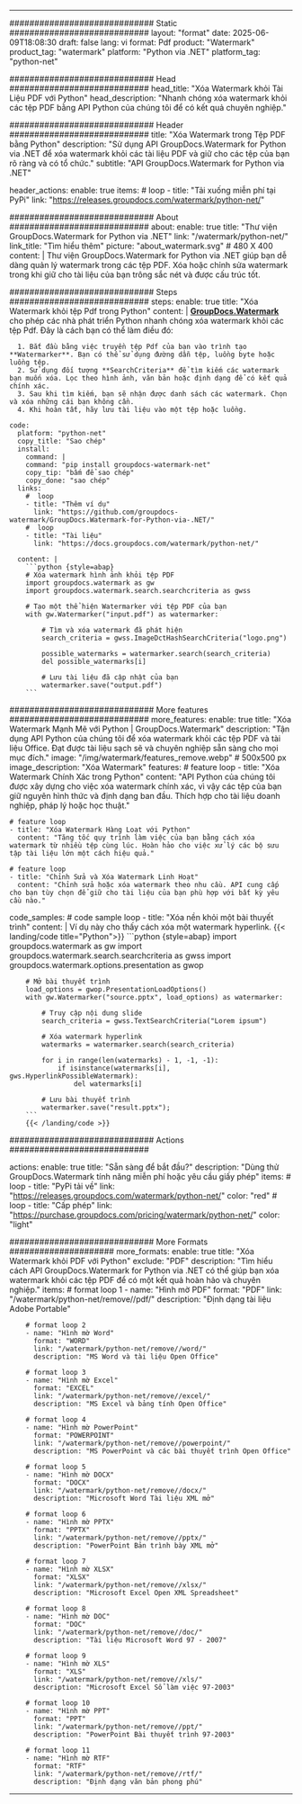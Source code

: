 
---
############################# Static ############################
layout: "format"
date:  2025-06-09T18:08:30
draft: false
lang: vi
format: Pdf
product: "Watermark"
product_tag: "watermark"
platform: "Python via .NET"
platform_tag: "python-net"

############################# Head ############################
head_title: "Xóa Watermark khỏi Tài Liệu PDF với Python"
head_description: "Nhanh chóng xóa watermark khỏi các tệp PDF bằng API Python của chúng tôi để có kết quả chuyên nghiệp."

############################# Header ############################
title: "Xóa Watermark trong Tệp PDF bằng Python" 
description: "Sử dụng API GroupDocs.Watermark for Python via .NET để xóa watermark khỏi các tài liệu PDF và giữ cho các tệp của bạn rõ ràng và có tổ chức."
subtitle: "API GroupDocs.Watermark for Python via .NET" 

header_actions:
  enable: true
  items:
    #  loop
    - title: "Tải xuống miễn phí tại PyPi"
      link: "https://releases.groupdocs.com/watermark/python-net/"
      
############################# About ############################
about:
    enable: true
    title: "Thư viện GroupDocs.Watermark for Python via .NET"
    link: "/watermark/python-net/"
    link_title: "Tìm hiểu thêm"
    picture: "about_watermark.svg" # 480 X 400
    content: |
       Thư viện GroupDocs.Watermark for Python via .NET giúp bạn dễ dàng quản lý watermark trong các tệp PDF. Xóa hoặc chỉnh sửa watermark trong khi giữ cho tài liệu của bạn trông sắc nét và được cấu trúc tốt.

############################# Steps ############################
steps:
    enable: true
    title: "Xóa Watermark khỏi tệp Pdf trong Python"
    content: |
      **[GroupDocs.Watermark](https://products.groupdocs.com/watermark/python-net/)** cho phép các nhà phát triển Python nhanh chóng xóa watermark khỏi các tệp Pdf. Đây là cách bạn có thể làm điều đó:
      
      1. Bắt đầu bằng việc truyền tệp Pdf của bạn vào trình tạo **Watermarker**. Bạn có thể sử dụng đường dẫn tệp, luồng byte hoặc luồng tệp.
      2. Sử dụng đối tượng **SearchCriteria** để tìm kiếm các watermark bạn muốn xóa. Lọc theo hình ảnh, văn bản hoặc định dạng để có kết quả chính xác.
      3. Sau khi tìm kiếm, bạn sẽ nhận được danh sách các watermark. Chọn và xóa những cái bạn không cần.
      4. Khi hoàn tất, hãy lưu tài liệu vào một tệp hoặc luồng.
   
    code:
      platform: "python-net"
      copy_title: "Sao chép"
      install:
        command: |
        command: "pip install groupdocs-watermark-net"
        copy_tip: "bấm để sao chép"
        copy_done: "sao chép"
      links:
        #  loop
        - title: "Thêm ví dụ"
          link: "https://github.com/groupdocs-watermark/GroupDocs.Watermark-for-Python-via-.NET/"
        #  loop
        - title: "Tài liệu"
          link: "https://docs.groupdocs.com/watermark/python-net/"
          
      content: |
        ```python {style=abap}
        # Xóa watermark hình ảnh khỏi tệp PDF
        import groupdocs.watermark as gw
        import groupdocs.watermark.search.searchcriteria as gwss

        # Tạo một thể hiện Watermarker với tệp PDF của bạn
        with gw.Watermarker("input.pdf") as watermarker:

            # Tìm và xóa watermark đã phát hiện
            search_criteria = gwss.ImageDctHashSearchCriteria("logo.png")

            possible_watermarks = watermarker.search(search_criteria)
            del possible_watermarks[i]

            # Lưu tài liệu đã cập nhật của bạn
            watermarker.save("output.pdf")
        ```  

############################# More features ############################
more_features:
  enable: true
  title: "Xóa Watermark Mạnh Mẽ với Python | GroupDocs.Watermark"
  description: "Tận dụng API Python của chúng tôi để xóa watermark khỏi các tệp PDF và tài liệu Office. Đạt được tài liệu sạch sẽ và chuyên nghiệp sẵn sàng cho mọi mục đích."
  image: "/img/watermark/features_remove.webp" # 500x500 px
  image_description: "Xóa Watermark"
  features:
    # feature loop
    - title: "Xóa Watermark Chính Xác trong Python"
      content: "API Python của chúng tôi được xây dựng cho việc xóa watermark chính xác, vì vậy các tệp của bạn giữ nguyên hình thức và định dạng ban đầu. Thích hợp cho tài liệu doanh nghiệp, pháp lý hoặc học thuật."

    # feature loop
    - title: "Xóa Watermark Hàng Loạt với Python"
      content: "Tăng tốc quy trình làm việc của bạn bằng cách xóa watermark từ nhiều tệp cùng lúc. Hoàn hảo cho việc xử lý các bộ sưu tập tài liệu lớn một cách hiệu quả."

    # feature loop
    - title: "Chỉnh Sửa và Xóa Watermark Linh Hoạt"
      content: "Chỉnh sửa hoặc xóa watermark theo nhu cầu. API cung cấp cho bạn tùy chọn để giữ cho tài liệu của bạn phù hợp với bất kỳ yêu cầu nào."
      
  code_samples:
    # code sample loop
    - title: "Xóa nền khỏi một bài thuyết trình"
      content: |
        Ví dụ này cho thấy cách xóa một watermark hyperlink.
        {{< landing/code title="Python">}}
        ```python {style=abap}
        import groupdocs.watermark as gw
        import groupdocs.watermark.search.searchcriteria as gwss
        import groupdocs.watermark.options.presentation as gwop

        # Mở bài thuyết trình
        load_options = gwop.PresentationLoadOptions()
        with gw.Watermarker("source.pptx", load_options) as watermarker:

            # Truy cập nội dung slide
            search_criteria = gwss.TextSearchCriteria("Lorem ipsum")

            # Xóa watermark hyperlink
            watermarks = watermarker.search(search_criteria)

            for i in range(len(watermarks) - 1, -1, -1):
                if isinstance(watermarks[i], gws.HyperlinkPossibleWatermark):
                    del watermarks[i]

            # Lưu bài thuyết trình
            watermarker.save("result.pptx");
        ```
        {{< /landing/code >}}


############################# Actions ############################

actions:
  enable: true
  title: "Sẵn sàng để bắt đầu?"
  description: "Dùng thử GroupDocs.Watermark tính năng miễn phí hoặc yêu cầu giấy phép"
  items:
    #  loop
    - title: "PyPi tải về"
      link: "https://releases.groupdocs.com/watermark/python-net/"
      color: "red"
        #  loop
    - title: "Cấp phép"
      link: "https://purchase.groupdocs.com/pricing/watermark/python-net/"
      color: "light"


############################# More Formats #####################
more_formats:
    enable: true
    title: "Xóa Watermark khỏi PDF với Python"
    exclude: "PDF"
    description: "Tìm hiểu cách API GroupDocs.Watermark for Python via .NET có thể giúp bạn xóa watermark khỏi các tệp PDF để có một kết quả hoàn hảo và chuyên nghiệp."
    items: 
        # format loop 1
        - name: "Hình mờ PDF"
          format: "PDF"
          link: "/watermark/python-net/remove//pdf/"
          description: "Định dạng tài liệu Adobe Portable"

        # format loop 2
        - name: "Hình mờ Word"
          format: "WORD"
          link: "/watermark/python-net/remove//word/"
          description: "MS Word và tài liệu Open Office"
          
        # format loop 3
        - name: "Hình mờ Excel"
          format: "EXCEL"
          link: "/watermark/python-net/remove//excel/"
          description: "MS Excel và bảng tính Open Office"

        # format loop 4
        - name: "Hình mờ PowerPoint"
          format: "POWERPOINT"
          link: "/watermark/python-net/remove//powerpoint/"
          description: "MS PowerPoint và các bài thuyết trình Open Office"

        # format loop 5
        - name: "Hình mờ DOCX"
          format: "DOCX"
          link: "/watermark/python-net/remove//docx/"
          description: "Microsoft Word Tài liệu XML mở"
          
        # format loop 6
        - name: "Hình mờ PPTX"
          format: "PPTX"
          link: "/watermark/python-net/remove//pptx/"
          description: "PowerPoint Bản trình bày XML mở"
          
        # format loop 7
        - name: "Hình mờ XLSX"
          format: "XLSX"
          link: "/watermark/python-net/remove//xlsx/"
          description: "Microsoft Excel Open XML Spreadsheet"

        # format loop 8
        - name: "Hình mờ DOC"
          format: "DOC"
          link: "/watermark/python-net/remove//doc/"
          description: "Tài liệu Microsoft Word 97 - 2007"

        # format loop 9
        - name: "Hình mờ XLS"
          format: "XLS"
          link: "/watermark/python-net/remove//xls/"
          description: "Microsoft Excel Sổ làm việc 97-2003"

        # format loop 10
        - name: "Hình mờ PPT"
          format: "PPT"
          link: "/watermark/python-net/remove//ppt/"
          description: "PowerPoint Bài thuyết trình 97-2003"

        # format loop 11
        - name: "Hình mờ RTF"
          format: "RTF"
          link: "/watermark/python-net/remove//rtf/"
          description: "Định dạng văn bản phong phú"

---